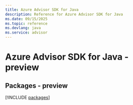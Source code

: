 ```yaml
---
title: Azure Advisor SDK for Java
description: Reference for Azure Advisor SDK for Java
ms.date: 09/15/2025
ms.topic: reference
ms.devlang: java
ms.service: advisor
---
```

# Azure Advisor SDK for Java - preview
## Packages - preview
[!INCLUDE [packages](advisor-index.md)]